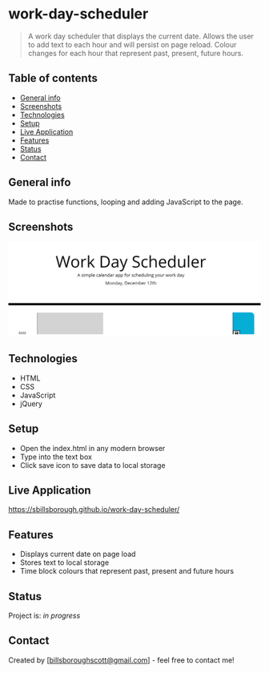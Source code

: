 # work-day-scheduler

> A work day scheduler that displays the current date. Allows the user to add text to each hour and will persist on page reload. Colour changes for each hour that represent past, present, future hours.

## Table of contents

- [General info](#general-info)
- [Screenshots](#screenshots)
- [Technologies](#technologies)
- [Setup](#setup)
- [Live Application](#live-application)
- [Features](#features)
- [Status](#status)
- [Contact](#contact)

## General info

Made to practise functions, looping and adding JavaScript to the page.

## Screenshots

![Example screenshot](./images/screenshot.png)

## Technologies

- HTML
- CSS
- JavaScript
- jQuery

## Setup

- Open the index.html in any modern browser
- Type into the text box
- Click save icon to save data to local storage

## Live Application

https://sbillsborough.github.io/work-day-scheduler/

## Features

- Displays current date on page load
- Stores text to local storage
- Time block colours that represent past, present and future hours

## Status

Project is: _in progress_

## Contact

Created by [billsboroughscott@gmail.com] - feel free to contact me!
